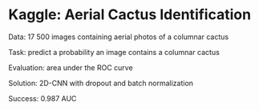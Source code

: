 # Kaggle: Aerial Cactus Identification

Data: 17 500 images containing aerial photos of a columnar cactus

Task: predict a probability an image contains a columnar cactus

Evaluation: area under the ROC curve 

Solution: 2D-CNN with dropout and batch normalization

Success: 0.987 AUC
